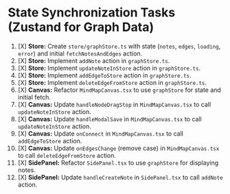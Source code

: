 # State Synchronization Tasks (Zustand for Graph Data)

1.  [X] **Store:** Create `store/graphStore.ts` with state (`notes`, `edges`, `loading`, `error`) and initial `fetchNotesAndEdges` action.
2.  [X] **Store:** Implement `addNote` action in `graphStore.ts`.
3.  [X] **Store:** Implement `updateNoteInStore` action in `graphStore.ts`.
4.  [X] **Store:** Implement `addEdgeToStore` action in `graphStore.ts`.
5.  [X] **Store:** Implement `deleteEdgeFromStore` action in `graphStore.ts`.
6.  [X] **Canvas:** Refactor `MindMapCanvas.tsx` to use `graphStore` for state and initial fetch.
7.  [X] **Canvas:** Update `handleNodeDragStop` in `MindMapCanvas.tsx` to call `updateNoteInStore` action.
8.  [X] **Canvas:** Update `handleModalSave` in `MindMapCanvas.tsx` to call `updateNoteInStore` action.
9.  [X] **Canvas:** Update `onConnect` in `MindMapCanvas.tsx` to call `addEdgeToStore` action.
10. [X] **Canvas:** Update `onEdgesChange` (remove case) in `MindMapCanvas.tsx` to call `deleteEdgeFromStore` action.
11. [X] **SidePanel:** Refactor `SidePanel.tsx` to use `graphStore` for displaying notes.
12. [X] **SidePanel:** Update `handleCreateNote` in `SidePanel.tsx` to call `addNote` action. 